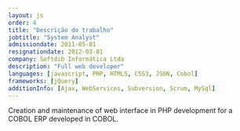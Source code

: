 ```yaml
---
layout: js
order: 4
title: "Descrição do trabalho"
jobtitle: "System Analyst"
admissiondate: 2011-05-01
resignationdate: 2012-03-01
company: Softdib Informática Ltda
description: "Full web developer"
languages: [javascript, PHP, HTML5, CSS3, JSON, Cobol]
frameworks: [jQuery]
additionInfo: [Ajax, WebServices, Subversion, Scrum, MySql]
---
```


Creation and maintenance of web interface in PHP development for a COBOL ERP developed in COBOL.